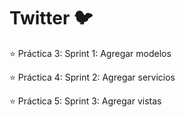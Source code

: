 # Twitter 🐦

⭐️ Práctica 3: Sprint 1: Agregar modelos

⭐️ Práctica 4: Sprint 2: Agregar servicios

⭐️ Práctica 5: Sprint 3: Agregar vistas
